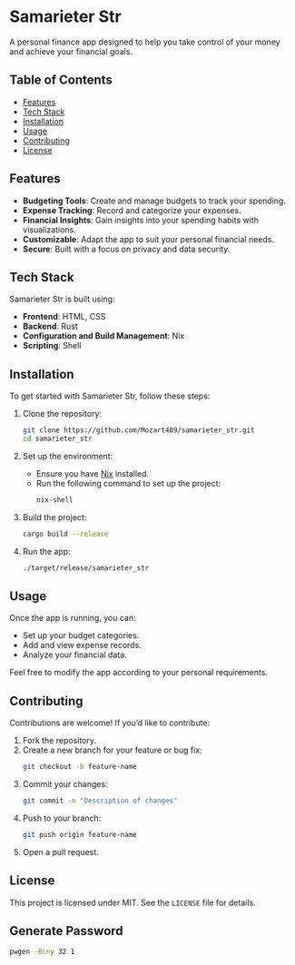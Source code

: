 # Samarieter Str

A personal finance app designed to help you take control of your money and achieve your financial goals.

## Table of Contents
- [Features](#features)
- [Tech Stack](#tech-stack)
- [Installation](#installation)
- [Usage](#usage)
- [Contributing](#contributing)
- [License](#license)

## Features
- **Budgeting Tools**: Create and manage budgets to track your spending.
- **Expense Tracking**: Record and categorize your expenses.
- **Financial Insights**: Gain insights into your spending habits with visualizations.
- **Customizable**: Adapt the app to suit your personal financial needs.
- **Secure**: Built with a focus on privacy and data security.

## Tech Stack
Samarieter Str is built using:
- **Frontend**: HTML, CSS
- **Backend**: Rust
- **Configuration and Build Management**: Nix
- **Scripting**: Shell

## Installation
To get started with Samarieter Str, follow these steps:

1. Clone the repository:
   ```bash
   git clone https://github.com/Mozart409/samarieter_str.git
   cd samarieter_str
   ```

2. Set up the environment:
   - Ensure you have [Nix](https://nixos.org/download.html) installed.
   - Run the following command to set up the project:
     ```bash
     nix-shell
     ```

3. Build the project:
   ```bash
   cargo build --release
   ```

4. Run the app:
   ```bash
   ./target/release/samarieter_str
   ```

## Usage
Once the app is running, you can:
- Set up your budget categories.
- Add and view expense records.
- Analyze your financial data.

Feel free to modify the app according to your personal requirements.

## Contributing
Contributions are welcome! If you’d like to contribute:
1. Fork the repository.
2. Create a new branch for your feature or bug fix:
   ```bash
   git checkout -b feature-name
   ```
3. Commit your changes:
   ```bash
   git commit -m "Description of changes"
   ```
4. Push to your branch:
   ```bash
   git push origin feature-name
   ```
5. Open a pull request.

## License
This project is licensed under MIT. See the `LICENSE` file for details.


## Generate Password

```bash
pwgen -Bcny 32 1
```